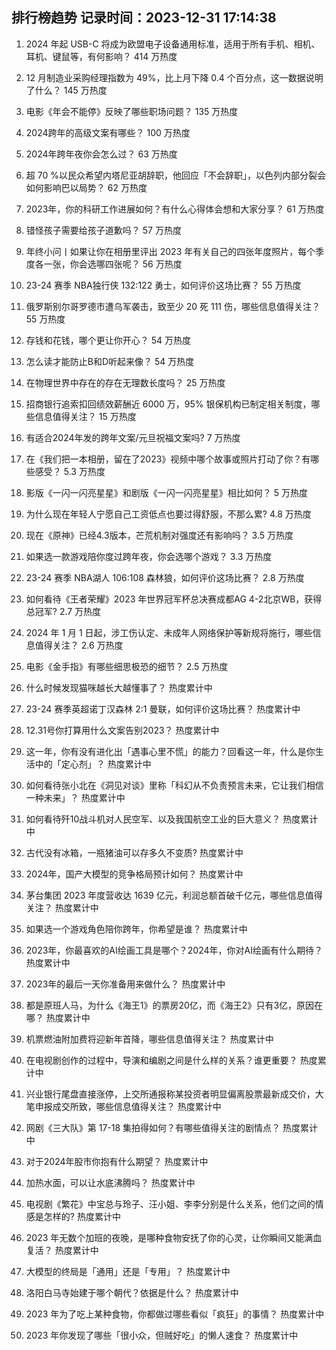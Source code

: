 
## 排行榜趋势 记录时间：2023-12-31 17:14:38
  
  1. 2024 年起 USB-C 将成为欧盟电子设备通用标准，适用于所有手机、相机、耳机、键鼠等，有何影响？ 414 万热度
    
  2. 12 月制造业采购经理指数为 49%，比上月下降 0.4 个百分点，这一数据说明了什么？ 145 万热度
    
  3. 电影《年会不能停》反映了哪些职场问题？ 135 万热度
    
  4. 2024跨年的高级文案有哪些？ 100 万热度
    
  5. 2024年跨年夜你会怎么过？ 63 万热度
    
  6. 超 70 %以民众希望内塔尼亚胡辞职，他回应「不会辞职」，以色列内部分裂会如何影响巴以局势？ 62 万热度
    
  7. 2023年，你的科研工作进展如何？有什么心得体会想和大家分享？ 61 万热度
    
  8. 错怪孩子需要给孩子道歉吗？ 57 万热度
    
  9. 年终小问丨如果让你在相册里评出 2023 年有关自己的四张年度照片，每个季度各一张，你会选哪四张呢？ 56 万热度
    
  10. 23-24 赛季 NBA独行侠 132:122 勇士，如何评价这场比赛？ 55 万热度
    
  11. 俄罗斯别尔哥罗德市遭乌军袭击，致至少 20 死 111 伤，哪些信息值得关注？ 55 万热度
    
  12. 存钱和花钱，哪个更让你开心？ 54 万热度
    
  13. 怎么读才能防止B和D听起来像？ 54 万热度
    
  14. 在物理世界中存在的存在无理数长度吗？ 25 万热度
    
  15. 招商银行追索扣回绩效薪酬近 6000 万，95% 银保机构已制定相关制度，哪些信息值得关注？ 15 万热度
    
  16. 有适合2024年发的跨年文案/元旦祝福文案吗? 7 万热度
    
  17. 在《我们把一本相册，留在了2023》视频中哪个故事或照片打动了你？有哪些感受？ 5.3 万热度
    
  18. 影版《一闪一闪亮星星》和剧版《一闪一闪亮星星》相比如何？ 5 万热度
    
  19. 为什么现在年轻人宁愿自己工资低点也要过得舒服，不那么累? 4.8 万热度
    
  20. 现在《原神》已经4.3版本，芒荒机制对强度还有影响吗？ 3.5 万热度
    
  21. 如果选一款游戏陪你度过跨年夜，你会选哪个游戏？ 3.3 万热度
    
  22. 23-24 赛季 NBA湖人 106:108 森林狼，如何评价这场比赛？ 2.8 万热度
    
  23. 如何看待《王者荣耀》2023 年世界冠军杯总决赛成都AG 4-2北京WB，获得总冠军? 2.7 万热度
    
  24. 2024 年 1 月 1 日起，涉工伤认定、未成年人网络保护等新规将施行，哪些信息值得关注？ 2.6 万热度
    
  25. 电影《金手指》有哪些细思极恐的细节？ 2.5 万热度
    
  26. 什么时候发现猫咪越长大越懂事了？ 热度累计中
    
  27. 23-24 赛季英超诺丁汉森林 2:1 曼联，如何评价这场比赛？ 热度累计中
    
  28. 12.31号你打算用什么文案告别2023？ 热度累计中
    
  29. 这一年，你有没有进化出「遇事心里不慌」的能力？回看这一年，什么是你生活中的「定心剂」？ 热度累计中
    
  30. 如何看待张小北在《洞见对谈》里称「科幻从不负责预言未来，它让我们相信一种未来」？ 热度累计中
    
  31. 如何看待歼10战斗机对人民空军、以及我国航空工业的巨大意义？ 热度累计中
    
  32. 古代没有冰箱，一瓶猪油可以存多久不变质? 热度累计中
    
  33. 2024年，国产大模型的竞争格局预计如何？ 热度累计中
    
  34. 茅台集团 2023 年度营收达 1639 亿元，利润总额首破千亿元，哪些信息值得关注？ 热度累计中
    
  35. 如果选一个游戏角色陪你跨年，你希望是谁？ 热度累计中
    
  36. 2023年，你最喜欢的AI绘画工具是哪个？2024年，你对AI绘画有什么期待？ 热度累计中
    
  37. 2023年的最后一天你准备用来做什么？ 热度累计中
    
  38. 都是原班人马，为什么《海王1》的票房20亿，而《海王2》只有3亿，原因在哪？ 热度累计中
    
  39. 机票燃油附加费将迎新年首降，哪些信息值得关注？ 热度累计中
    
  40. 在电视剧创作的过程中，导演和编剧之间是什么样的关系？谁更重要？ 热度累计中
    
  41. 兴业银行尾盘直接涨停，上交所通报称某投资者明显偏离股票最新成交价，大笔申报成交所致，哪些信息值得关注？ 热度累计中
    
  42. 网剧《三大队》第 17-18 集拍得如何？有哪些值得关注的剧情点？ 热度累计中
    
  43. 对于2024年股市你抱有什么期望？ 热度累计中
    
  44. 加热水面，可以让水底沸腾吗？ 热度累计中
    
  45. 电视剧《繁花》中宝总与玲子、汪小姐、李李分别是什么关系，他们之间的情感是怎样的? 热度累计中
    
  46. 2023 年无数个加班的夜晚，是哪种食物安抚了你的心灵，让你瞬间又能满血复活？ 热度累计中
    
  47. 大模型的终局是「通用」还是「专用」？ 热度累计中
    
  48. 洛阳白马寺始建于哪个朝代？依据是什么？ 热度累计中
    
  49. 2023 年为了吃上某种食物，你都做过哪些看似「疯狂」的事情？ 热度累计中
    
  50. 2023 年你发现了哪些「很小众，但贼好吃」的懒人速食？ 热度累计中
    